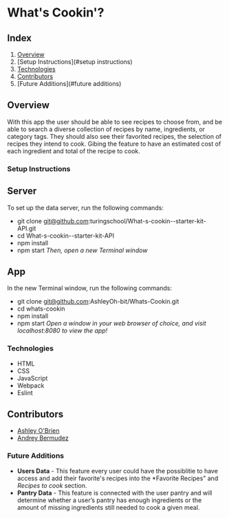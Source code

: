 # What's Cookin'? 

## Index

1. [Overview](#overview)
2. [Setup Instructions](#setup instructions)
3. [Technologies](#technologies)
4. [Contributors](#contributors)
5. [Future Additions](#future additions)

## Overview
With this app the user should be able to see recipes to choose from, and be able to search a diverse collection of recipes by name, ingredients, or category tags. They should also see their favorited recipes, the selection of recipes they intend to cook. Gibing the feature to have an estimated cost of each ingredient and total of the recipe to cook. 

### Setup Instructions

## Server 
To set up the data server, run the following commands:
- git clone git@github.com:turingschool/What-s-cookin--starter-kit-API.git
- cd What-s-cookin--starter-kit-API
- npm install
- npm start
*Then, open a new Terminal window*

## App 
In the new Terminal window, run the following commands:
- git clone git@github.com:AshleyOh-bit/Whats-Cookin.git
- cd whats-cookin
- npm install
- npm start
*Open a window in your web browser of choice, and visit localhost:8080 to view the app!*

### Technologies 
- HTML
- CSS
- JavaScript
- Webpack
- Eslint

## Contributors
- [Ashley O'Brien](https://github.com/AshleyOh-bit)
- [Andrey Bermudez](https://github.com/Andrey-1992) 

### Future Additions
- **Users Data** - This feature every user could have the possiblitie to have access and add their favorite's recipes into the *Favorite Recipes" and *Recipes to cook* section.
- **Pantry Data** - This feature is connected with the user pantry and will determine whether a user’s pantry has enough ingredients or the amount of missing ingredients still needed to cook a given meal.
